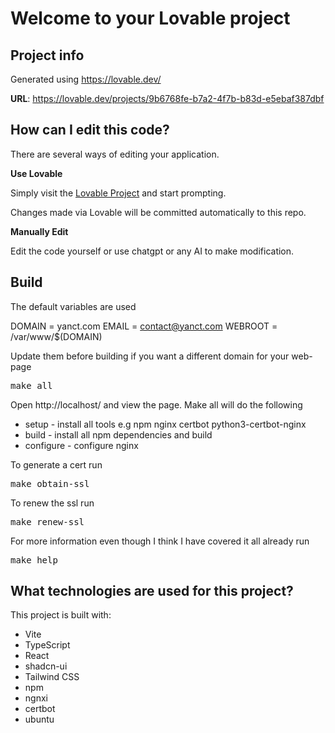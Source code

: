 # Welcome to your Lovable project

## Project info

Generated using https://lovable.dev/

**URL**: https://lovable.dev/projects/9b6768fe-b7a2-4f7b-b83d-e5ebaf387dbf

## How can I edit this code?

There are several ways of editing your application.

**Use Lovable**

Simply visit the [Lovable Project](https://lovable.dev/projects/9b6768fe-b7a2-4f7b-b83d-e5ebaf387dbf) and start prompting.

Changes made via Lovable will be committed automatically to this repo.

**Manually Edit**

Edit the code yourself or use chatgpt or any AI to make modification.

## Build ##

The default variables are used

DOMAIN = yanct.com
EMAIL = contact@yanct.com
WEBROOT = /var/www/$(DOMAIN)

Update them before building if you want a different domain for your web-page

<pre>
make all
</pre>

Open http://localhost/ and view the page. Make all will do the following

 - setup - install all tools e.g npm nginx certbot python3-certbot-nginx
 - build - install all npm dependencies and build
 - configure - configure nginx

To generate a cert run

<pre>
make obtain-ssl
</pre>

To renew the ssl run

<pre>
make renew-ssl
</pre>

For more information even though I think I have covered it all already run

<pre>
make help
</pre>

## What technologies are used for this project?

This project is built with:

- Vite
- TypeScript
- React
- shadcn-ui
- Tailwind CSS
- npm
- ngnxi
- certbot
- ubuntu

